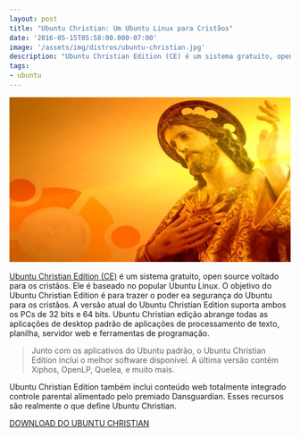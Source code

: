 ```yaml
---
layout: post
title: "Ubuntu Christian: Um Ubuntu Linux para Cristãos"
date: '2016-05-15T05:58:00.000-07:00'
image: '/assets/img/distros/ubuntu-christian.jpg'
description: "Ubuntu Christian Edition (CE) é um sistema gratuito, open source voltado para os cristãos."
tags:
- ubuntu
---
```


![Ubuntu Christian: Um Ubuntu Linux para Cristãos](/assets/img/distros/ubuntu-christian.jpg "Ubuntu Christian: Um Ubuntu Linux para Cristãos")

[Ubuntu Christian Edition (CE)](http://ubuntuce.com/) é um sistema gratuito, open source voltado para os cristãos. Ele é baseado no popular Ubuntu Linux. O objetivo do Ubuntu Christian Edition é para trazer o poder ea segurança do Ubuntu para os cristãos. A versão atual do Ubuntu Christian Edition suporta ambos os PCs de 32 bits e 64 bits. Ubuntu Christian edição abrange todas as aplicações de desktop padrão de aplicações de processamento de texto, planilha, servidor web e ferramentas de programação.

> Junto com os aplicativos do Ubuntu padrão, o Ubuntu Christian Edition inclui o melhor software disponível. A última versão contém Xiphos, OpenLP, Quelea, e muito mais.

Ubuntu Christian Edition também inclui conteúdo web totalmente integrado controle parental alimentado pelo premiado Dansguardian. Esses recursos são realmente o que define Ubuntu Christian.

[DOWNLOAD DO UBUNTU CHRISTIAN](http://ubuntuce.com/download.htm)

<script async src="https://pagead2.googlesyndication.com/pagead/js/adsbygoogle.js"></script>

<!-- Informat -->
<ins class="adsbygoogle"
 style="display:block"
 data-ad-client="ca-pub-2838251107855362"
 data-ad-slot="2327980059"
 data-ad-format="auto"
 data-full-width-responsive="true"></ins>

<script>
(adsbygoogle = window.adsbygoogle || []).push({});
</script>

